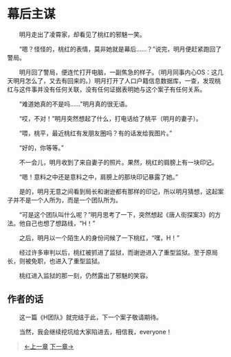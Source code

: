# 幕后主谋

&#x3000;&#x3000;明月走出了凌霄家，却看见了桃红的邪魅一笑。

&#x3000;&#x3000;“嗯？怪怪的，桃红的表情，莫非她就是幕后……？”说完，明月便赶紧跑回了警局。

&#x3000;&#x3000;明月回了警局，便连忙打开电脑，一副焦急的样子。（明月同事内心OS：这几天明月怎么了，又去有回来的。）明月打开了人口户籍信息数据库，一查，发现桃红与这件事并没有任何关联，没有任何证据表明她与这个案子有任何关系。

&#x3000;&#x3000;“难道她真的不是吗……”明月真的很无语。

&#x3000;&#x3000;“哎，不对！”明月突然想起了什么，打电话给了桃平（明月的妻子）。

&#x3000;&#x3000;“喂，桃平，最近桃红有发朋友圈吗？有的话发给我图片。”

&#x3000;&#x3000;“好的，你等等。”

&#x3000;&#x3000;不一会儿，明月收到了来自妻子的照片。果然，桃红的肩膀上有一块印记。

&#x3000;&#x3000;“嗯！意料之中还是意料之中，肩膀上的那块印记暴露了她。”

&#x3000;&#x3000;是的，明月无意之间看到局长和谢逊都有那样的印记，所以明月猜想，这起案子并不是一个人所为，而是一个团队所为。

&#x3000;&#x3000;“可是这个团队叫什么呢？”明月思考了一下，突然想起《唐人街探案3》的方法。他自己也想了想路线，“H！”

&#x3000;&#x3000;之后，明月以一个陌生人的身份问候了一下桃红，“嘿，H！”

&#x3000;&#x3000;经过许多审判以后，桃红被抓进了监狱，而谢逊进入了重型监狱。至于原局长，则被免职，也进入了重型监狱。

&#x3000;&#x3000;桃红进入监狱的那一刻，仍然露出了邪魅的笑容。

## 作者的话

&#x3000;&#x3000;这一篇《H团队》就完结于此，下一个案子敬请期待。

&#x3000;&#x3000;当然，我会继续挖坑给大家陷进去，相信我，everyone！


> [←上一章](/zh-cn/detective/part1/chapter4.md)  [下一章→](/zh-cn/detective/part2/chapter1.md)
